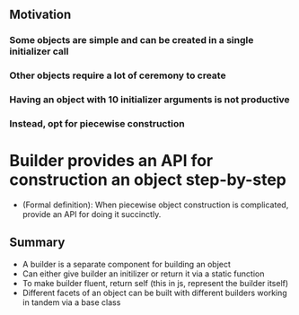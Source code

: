 ## Motivation

### Some objects are simple and can be created in a single initializer call

### Other objects require a lot of ceremony to create

### Having an object with 10 initializer arguments is not productive

### Instead, opt for piecewise construction

# Builder provides an API for construction an object step-by-step

- (Formal definition): When piecewise object construction is complicated, provide an API for doing it succinctly.

## Summary

- A builder is a separate component for building an object
- Can either give builder an initilizer or return it via a static function
- To make builder fluent, return self (this in js, represent the builder itself)
- Different facets of an object can be built with different builders working in tandem via a base class
